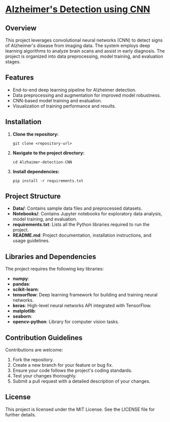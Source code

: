 # [Alzheimer's Detection using CNN](https://www.kaggle.com/code/hassaneskikri/alzhaimer-detection/notebook)

## Overview
This project leverages convolutional neural networks (CNN) to detect signs of Alzheimer's disease from imaging data. The system employs deep learning algorithms to analyze brain scans and assist in early diagnosis. The project is organized into data preprocessing, model training, and evaluation stages.

## Features
- End-to-end deep learning pipeline for Alzheimer detection.
- Data preprocessing and augmentation for improved model robustness.
- CNN-based model training and evaluation.
- Visualization of training performance and results.

## Installation
1. **Clone the repository:**
   ```
   git clone <repository-url>
   ```
2. **Navigate to the project directory:**
   ```
   cd Alzhaimer-detection-CNN
   ```
3. **Install dependencies:**
   ```
   pip install -r requirements.txt
   ```


## Project Structure
- **Data/**: Contains sample data files and preprocessed datasets.
- **Notebooks/**: Contains Jupyter notebooks for exploratory data analysis, model training, and evaluation.
- **requirements.txt**: Lists all the Python libraries required to run the project.
- **README.md**: Project documentation, installation instructions, and usage guidelines.

## Libraries and Dependencies
The project requires the following key libraries:
- **numpy**:
- **pandas**:
- **scikit-learn**:
- **tensorflow**: Deep learning framework for building and training neural networks.
- **keras**: High-level neural networks API integrated with TensorFlow.
- **matplotlib**: 
- **seaborn**: 
- **opencv-python**: Library for computer vision tasks.

## Contribution Guidelines
Contributions are welcome:
1. Fork the repository.
2. Create a new branch for your feature or bug fix.
3. Ensure your code follows the project's coding standards.
4. Test your changes thoroughly.
5. Submit a pull request with a detailed description of your changes.

## License
This project is licensed under the MIT License. See the LICENSE file for further details.